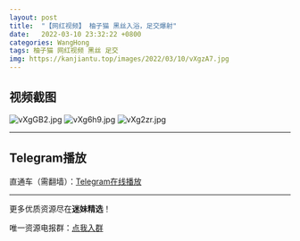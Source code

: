```yaml
---
layout: post
title:  "【网红视频】 柚子猫 黑丝入浴，足交爆射"
date:   2022-03-10 23:32:22 +0800
categories: WangHong
tags: 柚子猫 网红视频 黑丝 足交
img: https://kanjiantu.top/images/2022/03/10/vXgzA7.jpg
---
```



## 视频截图

![vXgGB2.jpg](https://kanjiantu.top/images/2022/03/10/vXgGB2.jpg)
![vXg6h9.jpg](https://kanjiantu.top/images/2022/03/10/vXg6h9.jpg)
![vXg2zr.jpg](https://kanjiantu.top/images/2022/03/10/vXg2zr.jpg)

* * *
## Telegram播放

直通车（需翻墙）：[Telegram在线播放](https://t.me/mimeijingxuan/15)

* * *
更多优质资源尽在**迷妹精选**！

唯一资源电报群：[点我入群](https://t.me/mimeijingxuan)


